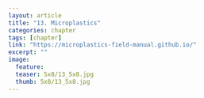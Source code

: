 ```yaml
---
layout: article
title: "13. Microplastics"
categories: chapter
tags: [chapter]
link: "https://microplastics-field-manual.github.io/"
excerpt: ""
image:
  feature: 
  teaser: 5x8/13_5x8.jpg
  thumb: 5x8/13_5x8.jpg
---
```

